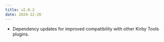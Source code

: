 ```yaml
---
title: v2.0.2
date: 2024-12-26
---
```


- Dependency updates for improved compatibility with other Kirby Tools plugins.
